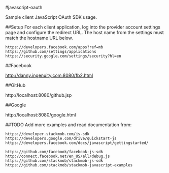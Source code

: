 #javascript-oauth

Sample client JavaScript OAuth SDK usage.

##Setup
For each client application, log into the provider account settings page and configure
the redirect URL.  The host name from the settings must match the hostname URL below.

    https://developers.facebook.com/apps?ref=mb
    https://github.com/settings/applications
    https://security.google.com/settings/security?hl=en


##Facebook

http://danny.ingenuity.com:8080/fb2.html

##GitHub

http://localhost:8080/github.jsp

##Google

http://localhost:8080/google.html

##TODO
Add more examples and read documentation from:

    https://developer.stackmob.com/js-sdk
    https://developers.google.com/drive/quickstart-js
    https://developers.facebook.com/docs/javascript/gettingstarted/

    https://github.com/facebook/facebook-js-sdk
    http://connect.facebook.net/en_US/all/debug.js
    https://github.com/stackmob/stackmob-js-sdk
    https://github.com/stackmob/stackmob-javascript-examples


